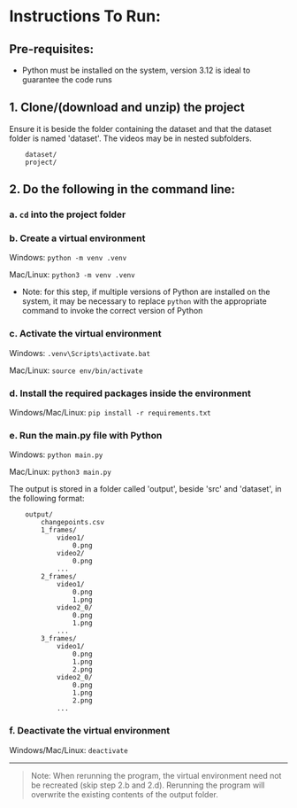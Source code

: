 # Instructions To Run:

## Pre-requisites:

- Python must be installed on the system, version 3.12 is ideal to guarantee the code runs

## 1. Clone/(download and unzip) the project

Ensure it is beside the folder containing the dataset and that the dataset folder is named 'dataset'. The videos may be in nested subfolders.
```
    dataset/
    project/
```

## 2. Do the following in the command line:

### a. `cd` into the project folder

### b. Create a virtual environment

Windows: `python -m venv .venv`

Mac/Linux: `python3 -m venv .venv`

- Note: for this step, if multiple versions of Python are installed on the system, it may be necessary to replace `python` with the appropriate command to invoke the correct version of Python

### c. Activate the virtual environment

Windows: `.venv\Scripts\activate.bat`

Mac/Linux: `source env/bin/activate`

### d. Install the required packages inside the environment

Windows/Mac/Linux: `pip install -r requirements.txt`

### e. Run the main.py file with Python

Windows: `python main.py`

Mac/Linux: `python3 main.py`

The output is stored in a folder called 'output', beside 'src' and 'dataset', in the following format:

```
    output/
        changepoints.csv
        1_frames/
            video1/
                0.png
            video2/
                0.png
            ...
        2_frames/
            video1/
                0.png
                1.png
            video2_0/
                0.png
                1.png
            ...
        3_frames/
            video1/
                0.png
                1.png
                2.png
            video2_0/
                0.png
                1.png
                2.png
            ...
```

### f. Deactivate the virtual environment

Windows/Mac/Linux: `deactivate`

---

> Note: When rerunning the program, the virtual environment need not be recreated (skip step 2.b and 2.d). Rerunning the program will overwrite the existing contents of the output folder.
